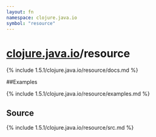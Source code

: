 ```yaml
---
layout: fn
namespace: clojure.java.io
symbol: "resource"
---
```


# [clojure.java.io](../)/resource

{% include 1.5.1/clojure.java.io/resource/docs.md %}

##Examples

{% include 1.5.1/clojure.java.io/resource/examples.md %}
## Source
{% include 1.5.1/clojure.java.io/resource/src.md %}

